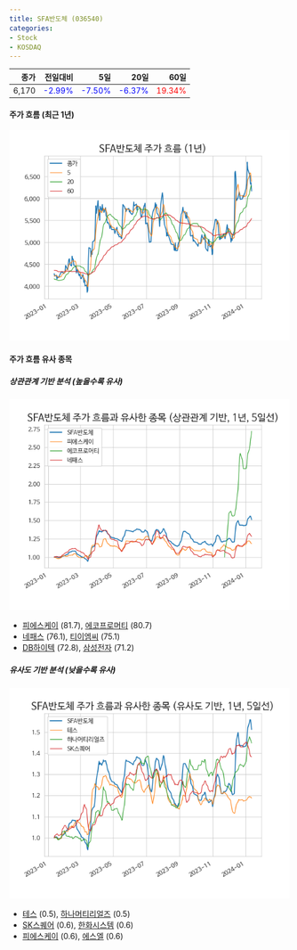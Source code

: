 ```yaml
---
title: SFA반도체 (036540)
categories:
- Stock
- KOSDAQ
---
```


|종가|전일대비|5일|20일|60일|
|---:|-------:|--:|---:|---:|
|6,170|<span style="color: blue">-2.99%</span>|<span style="color: blue">-7.50%</span>|<span style="color: blue">-6.37%</span>|<span style="color: red">19.34%</span>|

<!-- more -->


#### 주가 흐름 (최근 1년)
![036540](/assets/images/stock/036540.png)


#### 주가 흐름 유사 종목


##### 상관관계 기반 분석 (높을수록 유사)
![036540](/assets/images/stock/036540_corr.png)
- [피에스케이](/319660/) (81.7), [에코프로머티](/450080/) (80.7)
- [네패스](/033640/) (76.1), [티이엠씨](/425040/) (75.1)
- [DB하이텍](/000990/) (72.8), [삼성전자](/005930/) (71.2)


##### 유사도 기반 분석 (낮을수록 유사)	
![036540](/assets/images/stock/036540_sim.png)
- [테스](/095610/) (0.5), [하나머티리얼즈](/166090/) (0.5)
- [SK스퀘어](/402340/) (0.6), [한화시스템](/272210/) (0.6)
- [피에스케이](/319660/) (0.6), [에스엘](/005850/) (0.6)